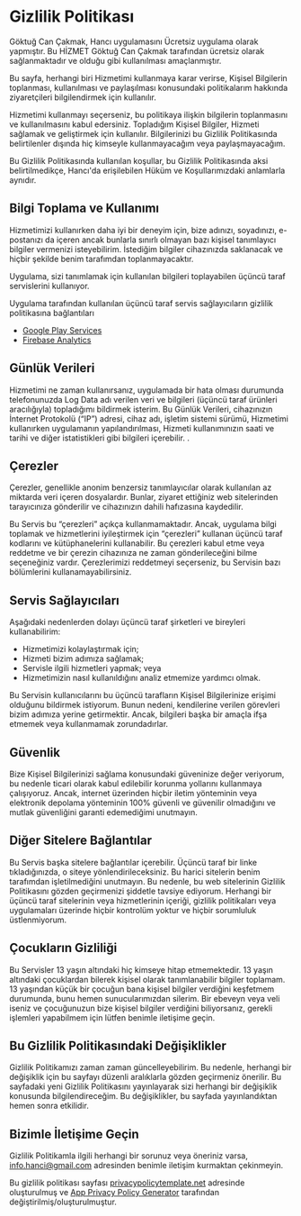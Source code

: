 # Gizlilik Politikası

Göktuğ Can Çakmak, Hancı uygulamasını Ücretsiz uygulama olarak yapmıştır. Bu HİZMET Göktuğ Can Çakmak tarafından ücretsiz olarak sağlanmaktadır ve olduğu gibi kullanılması amaçlanmıştır.

Bu sayfa, herhangi biri Hizmetimi kullanmaya karar verirse, Kişisel Bilgilerin toplanması, kullanılması ve paylaşılması konusundaki politikalarım hakkında ziyaretçileri bilgilendirmek için kullanılır.

Hizmetimi kullanmayı seçerseniz, bu politikaya ilişkin bilgilerin toplanmasını ve kullanılmasını kabul edersiniz. Topladığım Kişisel Bilgiler, Hizmeti sağlamak ve geliştirmek için kullanılır. Bilgilerinizi bu Gizlilik Politikasında belirtilenler dışında hiç kimseyle kullanmayacağım veya paylaşmayacağım.

Bu Gizlilik Politikasında kullanılan koşullar, bu Gizlilik Politikasında aksi belirtilmedikçe, Hancı'da erişilebilen Hüküm ve Koşullarımızdaki anlamlarla aynıdır.

## Bilgi Toplama ve Kullanımı

Hizmetimizi kullanırken daha iyi bir deneyim için, bize adınızı, soyadınızı, e-postanızı da içeren ancak bunlarla sınırlı olmayan bazı kişisel tanımlayıcı bilgiler vermenizi isteyebilirim. İstediğim bilgiler cihazınızda saklanacak ve hiçbir şekilde benim tarafımdan toplanmayacaktır.

Uygulama, sizi tanımlamak için kullanılan bilgileri toplayabilen üçüncü taraf servislerini kullanıyor.

Uygulama tarafından kullanılan üçüncü taraf servis sağlayıcıların gizlilik politikasına bağlantıları

*   [Google Play Services](https://www.google.com/policies/privacy/)
*   [Firebase Analytics](https://firebase.google.com/policies/analytics)

## Günlük Verileri

Hizmetimi ne zaman kullanırsanız, uygulamada bir hata olması durumunda telefonunuzda Log Data adı verilen veri ve bilgileri (üçüncü taraf ürünleri aracılığıyla) topladığımı bildirmek isterim. Bu Günlük Verileri, cihazınızın İnternet Protokolü (“IP”) adresi, cihaz adı, işletim sistemi sürümü, Hizmetimi kullanırken uygulamanın yapılandırılması, Hizmeti kullanımınızın saati ve tarihi ve diğer istatistikleri gibi bilgileri içerebilir. .

## Çerezler

Çerezler, genellikle anonim benzersiz tanımlayıcılar olarak kullanılan az miktarda veri içeren dosyalardır. Bunlar, ziyaret ettiğiniz web sitelerinden tarayıcınıza gönderilir ve cihazınızın dahili hafızasına kaydedilir.

Bu Servis bu “çerezleri” açıkça kullanmamaktadır. Ancak, uygulama bilgi toplamak ve hizmetlerini iyileştirmek için “çerezleri” kullanan üçüncü taraf kodlarını ve kütüphanelerini kullanabilir. Bu çerezleri kabul etme veya reddetme ve bir çerezin cihazınıza ne zaman gönderileceğini bilme seçeneğiniz vardır. Çerezlerimizi reddetmeyi seçerseniz, bu Servisin bazı bölümlerini kullanamayabilirsiniz.

## Servis Sağlayıcıları

Aşağıdaki nedenlerden dolayı üçüncü taraf şirketleri ve bireyleri kullanabilirim:

*   Hizmetimizi kolaylaştırmak için;
*   Hizmeti bizim adımıza sağlamak;
*   Servisle ilgili hizmetleri yapmak; veya
*   Hizmetimizin nasıl kullanıldığını analiz etmemize yardımcı olmak.

Bu Servisin kullanıcılarını bu üçüncü tarafların Kişisel Bilgilerinize erişimi olduğunu bildirmek istiyorum. Bunun nedeni, kendilerine verilen görevleri bizim adımıza yerine getirmektir. Ancak, bilgileri başka bir amaçla ifşa etmemek veya kullanmamak zorundadırlar.

## Güvenlik

Bize Kişisel Bilgilerinizi sağlama konusundaki güveninize değer veriyorum, bu nedenle ticari olarak kabul edilebilir korunma yollarını kullanmaya çalışıyoruz. Ancak, internet üzerinden hiçbir iletim yönteminin veya elektronik depolama yönteminin 100% güvenli ve güvenilir olmadığını ve mutlak güvenliğini garanti edemediğimi unutmayın.

## Diğer Sitelere Bağlantılar

Bu Servis başka sitelere bağlantılar içerebilir. Üçüncü taraf bir linke tıkladığınızda, o siteye yönlendirileceksiniz. Bu harici sitelerin benim tarafımdan işletilmediğini unutmayın. Bu nedenle, bu web sitelerinin Gizlilik Politikasını gözden geçirmenizi şiddetle tavsiye ediyorum. Herhangi bir üçüncü taraf sitelerinin veya hizmetlerinin içeriği, gizlilik politikaları veya uygulamaları üzerinde hiçbir kontrolüm yoktur ve hiçbir sorumluluk üstlenmiyorum.

## Çocukların Gizliliği

Bu Servisler 13 yaşın altındaki hiç kimseye hitap etmemektedir. 13 yaşın altındaki çocuklardan bilerek kişisel olarak tanımlanabilir bilgiler toplamam. 13 yaşından küçük bir çocuğun bana kişisel bilgiler verdiğini keşfetmem durumunda, bunu hemen sunucularımızdan silerim. Bir ebeveyn veya veli iseniz ve çocuğunuzun bize kişisel bilgiler verdiğini biliyorsanız, gerekli işlemleri yapabilmem için lütfen benimle iletişime geçin.

## Bu Gizlilik Politikasındaki Değişiklikler

Gizlilik Politikamızı zaman zaman güncelleyebilirim. Bu nedenle, herhangi bir değişiklik için bu sayfayı düzenli aralıklarla gözden geçirmeniz önerilir. Bu sayfadaki yeni Gizlilik Politikasını yayınlayarak sizi herhangi bir değişiklik konusunda bilgilendireceğim. Bu değişiklikler, bu sayfada yayınlandıktan hemen sonra etkilidir.

## Bizimle İletişime Geçin

Gizlilik Politikamla ilgili herhangi bir sorunuz veya öneriniz varsa, <a target="_blank" href="mailto:info.hanci@gmail.com">info.hanci@gmail.com</a> adresinden benimle iletişim kurmaktan çekinmeyin.

Bu gizlilik politikası sayfası [privacypolicytemplate.net](https://privacypolicytemplate.net) adresinde oluşturulmuş ve [App Privacy Policy Generator](https://app-privacy-policy-generator.firebaseapp.com/) tarafından değiştirilmiş/oluşturulmuştur.
